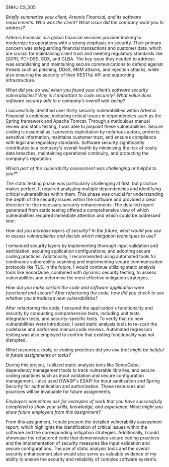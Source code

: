 SNHU CS_305

*Briefly summarize your client, Artemis Financial, and its software requirements. Who was the client? What issue did the company want you to address?*

Artemis Financial is a global financial services provider looking to modernize its operations with a strong emphasis on security. Their primary concern was safeguarding financial transactions and customer data, which are crucial for maintaining client trust and meeting regulatory standards like GDPR, PCI-DSS, SOX, and GLBA. The key issue they needed to address was establishing and maintaining secure communications to defend against threats such as phishing, DDoS, MitM attacks, and injection attacks, while also ensuring the security of their RESTful API and supporting infrastructure.

*What did you do well when you found your client’s software security vulnerabilities? Why is it important to code securely? What value does software security add to a company’s overall well-being?*

I successfully identified over thirty security vulnerabilities within Artemis Financial's codebase, including critical issues in dependencies such as the Spring framework and Apache Tomcat. Through a meticulous manual review and static testing, I was able to pinpoint these vulnerabilities. Secure coding is essential as it prevents exploitation by nefarious actors, protects sensitive information, maintains customer trust, and ensures compliance with legal and regulatory standards. Software security significantly contributes to a company's overall health by minimizing the risk of costly data breaches, maintaining operational continuity, and protecting the company's reputation.

*Which part of the vulnerability assessment was challenging or helpful to you?**

The static testing phase was particularly challenging at first, but practice makes perfect. It required analyzing multiple dependencies and identifying critical vulnerabilities within them. This phase was crucial for understanding the depth of the security issues within the software and provided a clear direction for the necessary security enhancements. The detailed report generated from static testing offered a comprehensive view of which vulnerabilities required immediate attention and which could be addressed later.

*How did you increase layers of security? In the future, what would you use to assess vulnerabilities and decide which mitigation techniques to use?*

I enhanced security layers by implementing thorough input validation and sanitization, securing application configurations, and adopting secure coding practices. Additionally, I recommended using automated tools for continuous vulnerability scanning and implementing secure communication protocols like TLS. In the future, I would continue utilizing static analysis tools like SonarQube, combined with dynamic security testing, to assess vulnerabilities and determine the most effective mitigation strategies.

*How did you make certain the code and software application were functional and secure? After refactoring the code, how did you check to see whether you introduced new vulnerabilities?*

After refactoring the code, I ensured the application's functionality and security by conducting comprehensive tests, including unit tests, integration tests, and security-specific tests. To verify that no new vulnerabilities were introduced, I used static analysis tools to re-scan the codebase and performed manual code reviews. Automated regression testing was also employed to confirm that existing functionality was not disrupted.

*What resources, tools, or coding practices did you use that might be helpful in future assignments or tasks?*

During this project, I utilized static analysis tools like SonarQube, dependency management tools to track vulnerable libraries, and secure coding practices such as input validation and secure configuration management. I also used OWASP's ESAPI for input sanitization and Spring Security for authentication and authorization. These resources and practices will be invaluable for future assignments.

*Employers sometimes ask for examples of work that you have successfully completed to show your skills, knowledge, and experience. What might you show future employers from this assignment?*

From this assignment, I could present the detailed vulnerability assessment report, which highlights the identification of critical issues within the software and the corresponding mitigation strategies. Additionally, I could showcase the refactored code that demonstrates secure coding practices and the implementation of security measures like input validation and secure configurations. The use of static analysis tools and the overall security enhancement plan would also serve as valuable evidence of my ability to ensure the security and reliability of complex software systems.
